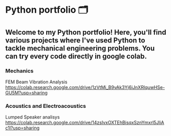 # Python portfolio 🗂️
## Welcome to my Python portfolio! Here, you'll find various projects where I've used Python to tackle mechanical engineering problems. You can try every code directly in google colab.


### Mechanics
FEM Beam Vibration Analysis
https://colab.research.google.com/drive/1zVtMi_B9vAk3Yj6iJnXRlquwHSe-GU5M?usp=sharing

### Acoustics and Electroacoustics
Lumped Speaker analisys
https://colab.research.google.com/drive/14zsIvxOXTEhBisqxSznYmxrl5JliAc1l?usp=sharing
